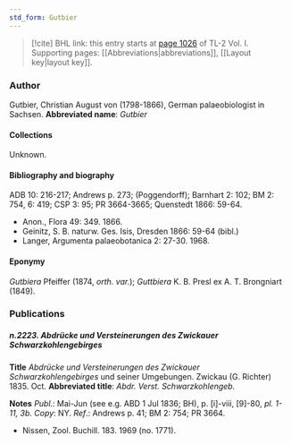 ```yaml
---
std_form: Gutbier
---
```


> [!cite] BHL link: this entry starts at [page 1026](https://www.biodiversitylibrary.org/page/33121157) of TL-2 Vol. I.
> Supporting pages: [[Abbreviations|abbreviations]], [[Layout key|layout key]].

### Author

Gutbier, Christian August von (1798-1866), German palaeobiologist in Sachsen. 
**Abbreviated name**: *Gutbier*

#### Collections

Unknown.

#### Bibliography and biography

ADB 10: 216-217; Andrews p. 273; (Poggendorff); Barnhart 2: 102; BM 2: 754, 6: 419; CSP 3: 95; PR 3664-3665; Quenstedt 1866: 59-64.
- Anon., Flora 49: 349. 1866.
- Geinitz, S. B. naturw. Ges. Isis, Dresden 1866: 59-64 (bibl.)
- Langer, Argumenta palaeobotanica 2: 27-30. 1968.

#### Eponymy

*Gutbiera* Pfeiffer (1874, *orth. var.*); *Guttbiera* K. B. Presl ex A. T. Brongniart (1849).

### Publications

##### n.2223. Abdrücke und Versteinerungen des Zwickauer Schwarzkohlengebirges

**Title**
*Abdrücke und Versteinerungen des Zwickauer Schwarzkohlengebirges* und seiner Umgebungen. Zwickau (G. Richter) 1835. Oct.
**Abbreviated title**: *Abdr. Verst. Schwarzkohlengeb.*

**Notes**
*Publ*.: Mai-Jun (see e.g. ABD 1 Jul 1836; BH), p. \[i\]-viii, \[9\]-80, *pl. 1-11, 3b. Copy*: NY.
*Ref*.: Andrews p. 41; BM 2: 754; PR 3664.
- Nissen, Zool. Buchill. 183. 1969 (no. 1771).

